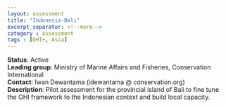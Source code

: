 ```yaml
---
layout: assessment
title: "Indonesia-Bali"
excerpt_separator: <!--more-->
category : assessment
tags : [OHI+, Asia]
---
```


**Status**: Active  
**Leading group**: Ministry of Marine Affairs and Fisheries, Conservation International  
**Contact**: Iwan Dewantama (idewantama @ conservation.org)  
**Description**: Pilot assessment for the provincial island of Bali to fine tune the OHI framework to the Indonesian context and build local capacity.  

